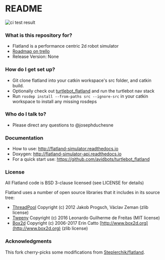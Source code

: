 # README #

![ci test result](https://travis-ci.com/avidbots/flatland.svg?branch=master "CI Test Result")


### What is this repository for? ###

* Flatland is a performance centric 2d robot simulator
* [Roadmap on trello](https://trello.com/b/s9poP2Jg/flatland-2d-simulator)
* Release Version: None

### How do I get set up? ###

* Git clone flatland into your catkin workspace's src folder, and catkin build.
* Optionally check out [turtlebot_flatland](https://github.com/avidbots/turtlebot_flatland) and run the turtlebot nav stack
* Run `rosdep install --from-paths src --ignore-src` in your catkin workspace to install any missing rosdeps

### Who do I talk to? ###

* Please direct any questions to @josephduchesne

### Documentation ###

* How to use: http://flatland-simulator.readthedocs.io
* Doxygen: http://flatland-simulator-api.readthedocs.io
* For a quick start use: https://github.com/avidbots/turtlebot_flatland

### License ###
All Flatland code is BSD 3-clause licensed (see LICENSE for details)

Flatland uses a number of open source libraries that it includes in its source tree:
- [ThreadPool](https://github.com/progschj/ThreadPool) Copyright (c) 2012 Jakob Progsch, Václav Zeman (zlib license)
- [Tweeny](https://github.com/mobius3/tweeny) Copyright (c) 2016 Leonardo Guilherme de Freitas (MIT license)
- [Box2d](https://github.com/erincatto/Box2D) Copyright (c) 2006-2017 Erin Catto [http://www.box2d.org](http://www.box2d.org) (zlib license)

### Acknowledgments

This fork cherry-picks some modifications from [Steplerchik/flatland](https://github.com/Steplerchik/flatland).
